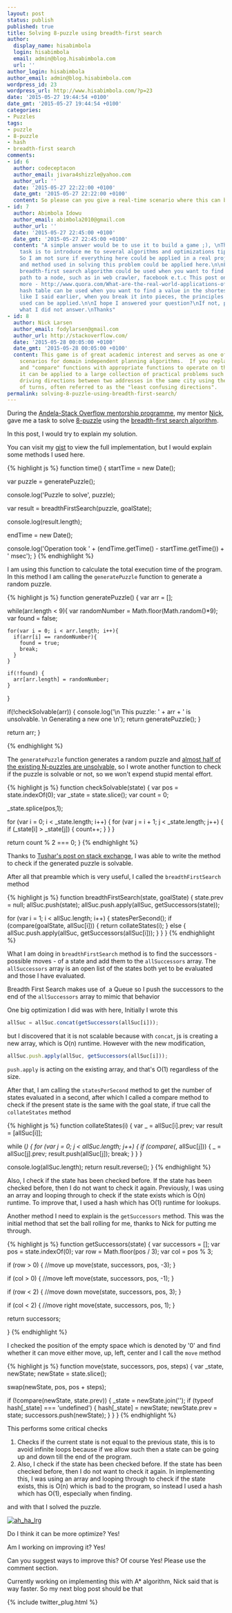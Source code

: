 ```yaml
---
layout: post
status: publish
published: true
title: Solving 8-puzzle using breadth-first search
author:
  display_name: hisabimbola
  login: hisabimbola
  email: admin@blog.hisabimbola.com
  url: ''
author_login: hisabimbola
author_email: admin@blog.hisabimbola.com
wordpress_id: 23
wordpress_url: http://www.hisabimbola.com/?p=23
date: '2015-05-27 19:44:54 +0100'
date_gmt: '2015-05-27 19:44:54 +0100'
categories:
- Puzzles
tags:
- puzzle
- 8-puzzle
- hash
- breadth-first search
comments:
- id: 6
  author: codeceptacon
  author_email: jivara4shizzle@yahoo.com
  author_url: ''
  date: '2015-05-27 22:22:00 +0100'
  date_gmt: '2015-05-27 22:22:00 +0100'
  content: So please can you give a real-time scenario where this can be applied?
- id: 7
  author: Abimbola Idowu
  author_email: abimbola2010@gmail.com
  author_url: ''
  date: '2015-05-27 22:45:00 +0100'
  date_gmt: '2015-05-27 22:45:00 +0100'
  content: "A simple answer would be to use it to build a game ;), \nThe goal of the
    task is to introduce me to several algorithms and optimizations tips in programming.
    So I am not sure if everything here could be applied in a real project, some principles
    and method used in solving this problem could be applied here.\n\nFor example:\nThe
    breadth-first search algorithm could be used when you want to find the shortest
    path to a node, such as in web crawler, facebook e.t.c This post on quora explained
    more - http://www.quora.com/What-are-the-real-world-applications-of-Breadth-First-Search\n\nThe
    hash table can be used when you want to find a value in the shortest time.\n\nSo
    like I said earlier, when you break it into pieces, the principles and methods
    used can be applied.\n\nI hope I answered your question?\nIf not, please reply
    what I did not answer.\nThanks"
- id: 8
  author: Nick Larsen
  author_email: fodylarsen@gmail.com
  author_url: http://stackoverflow.com/
  date: '2015-05-28 00:05:00 +0100'
  date_gmt: '2015-05-28 00:05:00 +0100'
  content: This game is of great academic interest and serves as one of the benchmark
    scenarios for domain independent planning algorithms.  If you replace the "getSuccessors"
    and "compare" functions with appropriate functions to operate on the state variable,
    it can be applied to a large collection of practical problems such as finding
    driving directions between two addresses in the same city using the fewest number
    of turns, often referred to as the "least confusing directions".
permalink: solving-8-puzzle-using-breadth-first-search/
---
```


During the [Andela-Stack Overflow mentorship programme](http://blog.stackoverflow.com/2015/05/stack-overflow-and-andela-partner-to-provide-education-beyond-borders/), my mentor [Nick](http://stackoverflow.com/users/178082/nick-larsen), gave me a task to solve [8-puzzle](http://www.8puzzle.com/8_puzzle_problem.html) using the [breadth-first search algorithm](http://en.wikipedia.org/wiki/Breadth-first_search).

In this post, I would try to explain my solution.

You can visit my [gist](https://gist.github.com/andela-aidowu/dbbbd9fb3d3dc3ad01b8) to view the full implementation, but I would explain some methods I used here.

{% highlight js %}
function time() {
  startTime = new Date();

  var puzzle = generatePuzzle();

  console.log('Puzzle to solve', puzzle);

  var result = breadthFirstSearch(puzzle, goalState);

  console.log(result.length);

  endTime = new Date();

  console.log('Operation took ' + (endTime.getTime() - startTime.getTime()) + ' msec');
}
{% endhighlight %}

I am using this function to calculate the total execution time of the program. In this method I am calling the `generatePuzzle` function to generate a random puzzle.

{% highlight js %}
function generatePuzzle() {
  var arr = [];

  while(arr.length < 9){
    var randomNumber = Math.floor(Math.random()*9);
    var found = false;

    for(var i = 0; i < arr.length; i++){
      if(arr[i] == randomNumber){
        found = true;
        break;
      }
    }

    if(!found) {
      arr[arr.length] = randomNumber;
    }

  }

  if(!checkSolvable(arr)) {
    console.log('\n This puzzle: ' + arr + ' is unsolvable. \n Generating a new one \n');
    return generatePuzzle();
  }

  return arr;
}

{% endhighlight %}


The `generatePuzzle` function generates a random puzzle and [almost half of the existing N-puzzles are unsolvable,](http://en.wikipedia.org/w/index.php?title=15_puzzle#Solvability) so I wrote another function to check if the puzzle is solvable or not, so we won't expend stupid mental effort.

{% highlight js %}
function checkSolvable(state) {
  var pos = state.indexOf(0);
  var _state = state.slice();
  var count = 0;

  _state.splice(pos,1);

  for (var i = 0; i < _state.length; i++) {
    for (var j = i + 1; j < _state.length; j++) {
      if (_state[i] > _state[j]) {
        count++;
      }
    }
  }

  return count % 2 === 0;
}
{% endhighlight %}

Thanks to [Tushar's post on stack exchange](http://math.stackexchange.com/a/838818), I was able to write the method to check if the generated puzzle is solvable.

After all that preamble which is very useful, I called the `breadthFirstSearch` method

{% highlight js %}
function breadthFirstSearch(state, goalState) {
  state.prev = null;
  allSuc.push(state);
  allSuc.push.apply(allSuc, getSuccessors(state));

  for (var i = 1; i < allSuc.length; i++) {
    statesPerSecond();
    if (compare(goalState, allSuc[i])) {
      return collateStates(i);
    } else {
      allSuc.push.apply(allSuc, getSuccessors(allSuc[i]));
    }
  }
}
{% endhighlight %}

What I am doing in `breadthFirstSearch` method is to find the successors - possible moves - of a state and add them to the `allSuccessors` array. The `allSuccessors` array is an open list of the states both yet to be evaluated and those I have evaluated.

<span class="s1">Breadth First Search makes use of  a Queue so I push the successors to the end of the `allSuccessors` array to mimic that behavior</span>

One big optimization I did was with here, Initially I wrote this

```js
allSuc = allSuc.concat(getSuccessors(allSuc[i]));
```

but I discovered that it is not scalable because with `concat`, js is creating a new array, which is O(n) runtime. However with the new modification,

```js
allSuc.push.apply(allSuc, getSuccessors(allSuc[i]));
```

`push.apply` is acting on the existing array, and that's O(1) regardless of the size.

After that, I am calling the `statesPerSecond` method to get the number of states evaluated in a second, after which I called a compare method to check if the present state is the same with the goal state, if true call the `collateStates` method

{% highlight js %}
function collateStates(i) {
  var _ = allSuc[i].prev;
  var result = [allSuc[i]];

  while (_) {
    for (var j = 0; j < allSuc.length; j++) {
      if (compare(_, allSuc[j])) {
        _ = allSuc[j].prev;
        result.push(allSuc[j]);
        break;
      }
    }
  }

  console.log(allSuc.length);
  return result.reverse();
}
{% endhighlight %}

Also, I check if the state has been checked before. If the state has been checked before, then I do not want to check it again. Previously, I was using an array and looping through to check if the state exists which is O(n) runtime. To improve that, I used a hash which has O(1) runtime for lookups.

Another method I need to explain is the `getSuccessors` method. This was the initial method that set the ball rolling for me, thanks to Nick for putting me through.

{% highlight js %}
function getSuccessors(state) {
  var successors = [];
  var pos = state.indexOf(0);
  var row = Math.floor(pos / 3);
  var col = pos % 3;

  if (row > 0) {
    //move up
    move(state, successors, pos, -3);
  }

  if (col > 0) {
    //move left
    move(state, successors, pos, -1);
  }

  if (row < 2) {
    //move down
    move(state, successors, pos, 3);
  }

  if (col < 2) {
    //move right
    move(state, successors, pos, 1);
  }

  return successors;

}
{% endhighlight %}

I checked the position of the empty space which is denoted by '0' and find whether it can move either move, up, left, center and I call the `move` method

{% highlight js %}
function move(state, successors, pos, steps) {
  var _state, newState;
  newState = state.slice();

  swap(newState, pos, pos + steps);

  if (!compare(newState, state.prev)) {
    _state = newState.join('');
    if (typeof hash[_state] === 'undefined') {
      hash[_state] = newState;
      newState.prev = state;
      successors.push(newState);
    }
  }
}
{% endhighlight %}

This performs some critical checks

1.  Checks if the current state is not equal to the previous state, this is to avoid infinite loops because if we allow such then a state can be going up and down till the end of the program.
2.  Also, I check if the state has been checked before. If the state has been checked before, then I do not want to check it again. In implementing this, I was using an array and looping through to check if the state exists, this is O(n) which is bad to the program, so instead I used a hash which has O(1), especially when finding.

and with that I solved the puzzle.

[![ah_ha_lrg](assets/ah_ha_lrg-300x300.gif)](assets/ah_ha_lrg-300x300.gif)

Do I think it can be more optimize? Yes!

Am I working on improving it? Yes!

Can you suggest ways to improve this? Of course Yes! Please use the comment section.

Currently working on implementing this with A* algorithm, Nick said that is way faster. So my next blog post should be that


{% include twitter_plug.html %}
